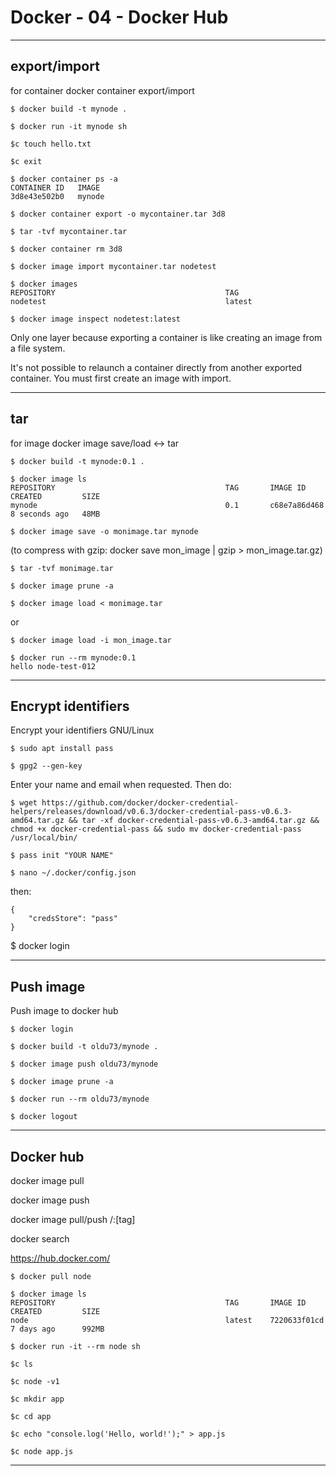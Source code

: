 # Docker - 04 - Docker Hub

***

## export/import

for container
docker container export/import

```
$ docker build -t mynode .

$ docker run -it mynode sh

$c touch hello.txt

$c exit

$ docker container ps -a
CONTAINER ID   IMAGE
3d8e43e502b0   mynode

$ docker container export -o mycontainer.tar 3d8

$ tar -tvf mycontainer.tar

$ docker container rm 3d8

$ docker image import mycontainer.tar nodetest

$ docker images
REPOSITORY                                      TAG
nodetest                                        latest

$ docker image inspect nodetest:latest
```

Only one layer because exporting a container is like creating an image from a file system.

It's not possible to relaunch a container directly from another exported container.
You must first create an image with import.

***

## tar

for image
docker image save/load <-> tar

```
$ docker build -t mynode:0.1 .

$ docker image ls
REPOSITORY                                      TAG       IMAGE ID       CREATED         SIZE  
mynode                                          0.1       c68e7a86d468   8 seconds ago   48MB

$ docker image save -o monimage.tar mynode
```

(to compress with gzip: docker save mon_image | gzip > mon_image.tar.gz)

```
$ tar -tvf monimage.tar

$ docker image prune -a

$ docker image load < monimage.tar
```

or

```
$ docker image load -i mon_image.tar

$ docker run --rm mynode:0.1
hello node-test-012
```

***

## Encrypt identifiers

Encrypt your identifiers GNU/Linux

```
$ sudo apt install pass

$ gpg2 --gen-key
```

Enter your name and email when requested. Then do:

```
$ wget https://github.com/docker/docker-credential-helpers/releases/download/v0.6.3/docker-credential-pass-v0.6.3-amd64.tar.gz && tar -xf docker-credential-pass-v0.6.3-amd64.tar.gz && chmod +x docker-credential-pass && sudo mv docker-credential-pass /usr/local/bin/

$ pass init "YOUR NAME"

$ nano ~/.docker/config.json
```

then:

```
{
    "credsStore": "pass"
}
```

$ docker login

***

## Push image

Push image to docker hub

```
$ docker login

$ docker build -t oldu73/mynode .

$ docker image push oldu73/mynode

$ docker image prune -a

$ docker run --rm oldu73/mynode

$ docker logout
```

***

## Docker hub

docker image pull

docker image push

docker image pull/push <username>/<repertoire>:[tag]

docker search

https://hub.docker.com/

```
$ docker pull node

$ docker image ls
REPOSITORY                                      TAG       IMAGE ID       CREATED         SIZE
node                                            latest    7220633f01cd   7 days ago      992MB

$ docker run -it --rm node sh

$c ls

$c node -v1

$c mkdir app

$c cd app

$c echo "console.log('Hello, world!');" > app.js

$c node app.js
```

***
